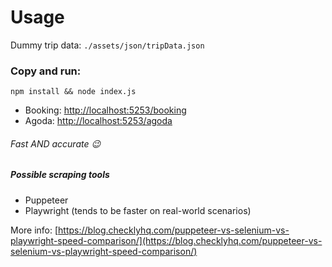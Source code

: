 # Usage

Dummy trip data: `./assets/json/tripData.json`

### Copy and run:
```
npm install && node index.js
```

* Booking: [http://localhost:5253/booking](http://localhost:5253/booking)
* Agoda: [http://localhost:5253/agoda](http://localhost:5253/agoda)

###### Fast AND accurate 😉

##### Possible scraping tools

* Puppeteer
* Playwright (tends to be faster on real-world scenarios)

More info: [https://blog.checklyhq.com/puppeteer-vs-selenium-vs-playwright-speed-comparison/](https://blog.checklyhq.com/puppeteer-vs-selenium-vs-playwright-speed-comparison/)